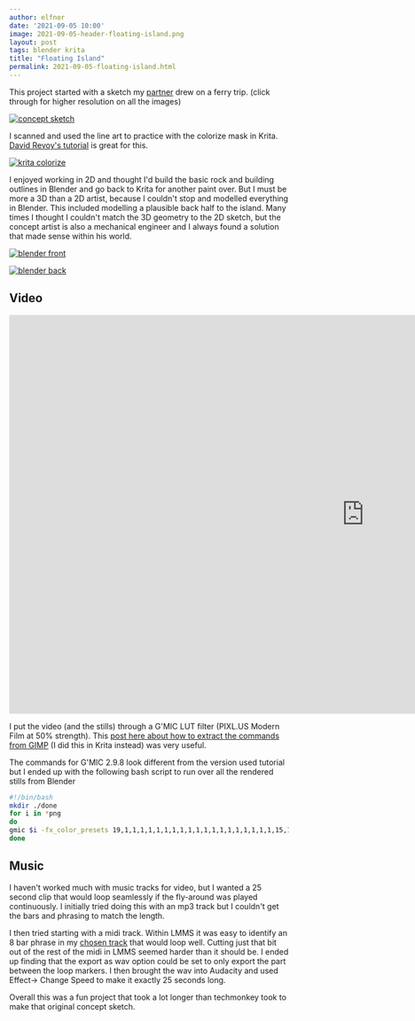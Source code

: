 ```yaml
---
author: elfnor
date: '2021-09-05 10:00'
image: 2021-09-05-header-floating-island.png
layout: post
tags: blender krita
title: "Floating Island"
permalink: 2021-09-05-floating-island.html
---
```


This project started with a sketch my [partner]( https://techmonkeybusiness.com/) drew on a ferry trip. (click through for higher resolution on all the images)

[![concept sketch](../images/2021-09-05/concept-sketch-small.jpg)](../images/2021-09-05/concept-sketch-full.jpg)

I scanned and used the line art to practice with the colorize mask in Krita. [David Revoy's tutorial](https://www.youtube.com/watch?v=HQdx6H9BIGs) is great for this.

[![krita colorize](../images/2021-09-05/krita-colorize-small.png)](../images/2021-09-05/krita-colorize-full.png)

I enjoyed working in 2D and thought I'd build the basic rock and building outlines in Blender and go back to Krita for another paint over. But I must be more a 3D than a 2D artist, because I couldn't stop and modelled everything in Blender. This included modelling a plausible back half to the island. Many times I thought I couldn't match the 3D geometry to the 2D sketch, but the concept artist is also a mechanical engineer and I always found a solution that made sense within his world.

[![blender front](../images/2021-09-05/island-front-small.jpg)](../images/2021-09-05/island-front-full.jpg)

[![blender back](../images/2021-09-05/island-back-small.jpg)](../images/2021-09-05/island-back-full.jpg)

## Video

<iframe width="1280" height="720" src="https://www.youtube.com/embed/7lbz7FWgUZ0?rel=0" title="YouTube video player" frameborder="0" allow="accelerometer; autoplay; clipboard-write; encrypted-media; gyroscope; picture-in-picture" allowfullscreen></iframe>

I put the video (and the stills) through a G'MIC LUT filter (PIXL.US Modern Film at 50% strength). This [post here about how to extract the commands from GIMP](http://gimpchat.com/viewtopic.php?f=10&t=19008) (I did this in Krita instead) was very useful.

The commands for G'MIC 2.9.8 look different from the version used  tutorial but I ended up with the following bash script to run over all the rendered stills from Blender

```bash
#!/bin/bash
mkdir ./done
for i in *png
do
gmic $i -fx_color_presets 19,1,1,1,1,1,1,1,1,1,1,1,1,1,1,1,1,1,1,1,15,1,1,1,1,1,1,512,50,0,0,0,0,0,0,0,50,50,"0","0","0","0","0","0","0","0","0","0","0","0","0","0","0","0","0","0","0","0","0","0","0","0","0","0","0" -o ./done/$i
done
```

## Music

I haven't worked much with music tracks for video, but I wanted a 25 second clip that would loop seamlessly if the fly-around was played continuously. I initially tried doing this with an mp3 track but I couldn't get the bars and phrasing to match the length.

I then tried starting with a midi track. Within LMMS it was easy to identify an 8 bar phrase in my [chosen track](http://midkar.com/country/gone_fishin_mmb.mid) that would  loop well. Cutting just that bit out of the rest of the midi in LMMS seemed harder than it should be. I ended up finding that the export as wav option could be set to only export the part between the loop markers. I then brought the wav into Audacity and used Effect-> Change Speed to make it exactly 25 seconds long.

Overall this was a fun project that took a lot longer than techmonkey took to make that original concept sketch.

